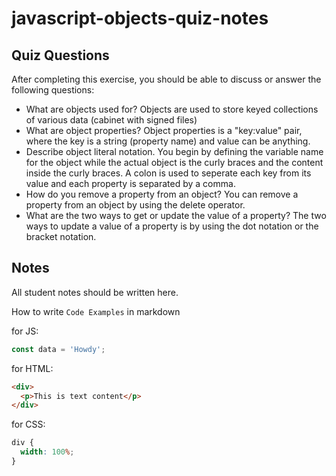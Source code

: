 # javascript-objects-quiz-notes

## Quiz Questions

After completing this exercise, you should be able to discuss or answer the following questions:

- What are objects used for?
  Objects are used to store keyed collections of various data (cabinet with signed files)
- What are object properties?
  Object properties is a "key:value" pair, where the key is a string (property name) and value can be anything.
- Describe object literal notation.
  You begin by defining the variable name for the object while the actual object is the curly braces and the content inside the curly braces. A colon is used to seperate each key from its value and each property is separated by a comma.
- How do you remove a property from an object?
  You can remove a property from an object by using the delete operator.
- What are the two ways to get or update the value of a property?
  The two ways to update a value of a property is by using the dot notation or the bracket notation.

## Notes

All student notes should be written here.

How to write `Code Examples` in markdown

for JS:

```javascript
const data = 'Howdy';
```

for HTML:

```html
<div>
  <p>This is text content</p>
</div>
```

for CSS:

```css
div {
  width: 100%;
}
```
